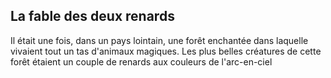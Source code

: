 ## La fable des deux renards

Il était une fois, dans un pays lointain, une forêt enchantée dans laquelle vivaient tout un tas d'animaux magiques. Les plus belles créatures de cette forêt étaient un couple de renards aux couleurs de l'arc-en-ciel
